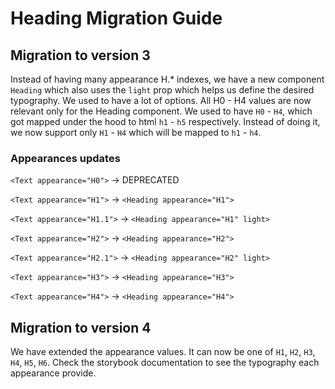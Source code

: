# Heading Migration Guide

## Migration to version 3

Instead of having many appearance H.* indexes, we have a new component `Heading` which also uses the `light` prop which helps us define the desired typography.
We used to have a lot of options. All H0 - H4 values are now relevant only for the Heading component.
We used to have `H0` - `H4`, which got mapped under the hood to html `h1` - `h5` respectively. Instead of doing it, we now support only `H1` - `H4` which will be mapped to `h1` - `h4`.

### Appearances updates
`<Text appearance="H0">` -> DEPRECATED

`<Text appearance="H1">` -> `<Heading appearance="H1">`

`<Text appearance="H1.1">` -> `<Heading appearance="H1" light>`

`<Text appearance="H2">` -> `<Heading appearance="H2">`

`<Text appearance="H2.1">` -> `<Heading appearance="H2" light>`

`<Text appearance="H3">` -> `<Heading appearance="H3">`

`<Text appearance="H4">` -> `<Heading appearance="H4">`

## Migration to version 4

We have extended the appearance values. It can now be one of `H1`, `H2`, `H3`, `H4`, `H5`, `H6`.
Check the storybook documentation to see the typography each appearance provide.
